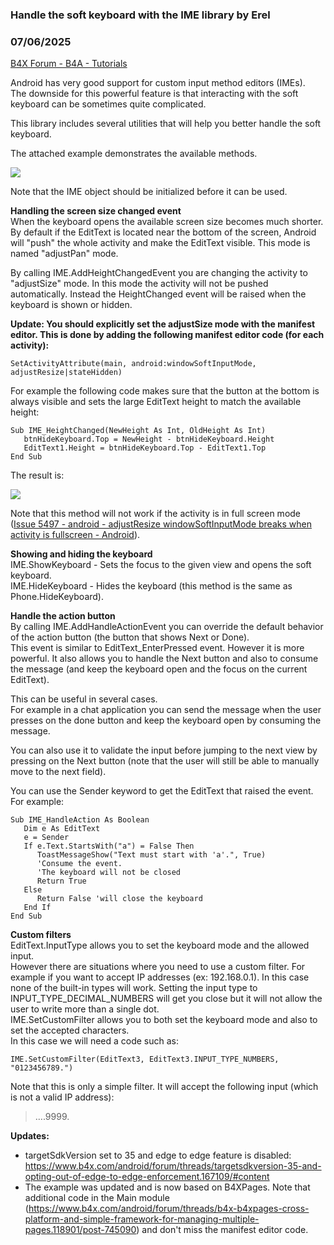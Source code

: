 ### Handle the soft keyboard with the IME library by Erel
### 07/06/2025
[B4X Forum - B4A - Tutorials](https://www.b4x.com/android/forum/threads/14832/)

Android has very good support for custom input method editors (IMEs).  
The downside for this powerful feature is that interacting with the soft keyboard can be sometimes quite complicated.  
  
This library includes several utilities that will help you better handle the soft keyboard.  
  
The attached example demonstrates the available methods.  
  
![](https://www.b4x.com/android/forum/attachments/156404)  
  
Note that the IME object should be initialized before it can be used.  
  
**Handling the screen size changed event**  
When the keyboard opens the available screen size becomes much shorter. By default if the EditText is located near the bottom of the screen, Android will "push" the whole activity and make the EditText visible. This mode is named "adjustPan" mode.  
  
By calling IME.AddHeightChangedEvent you are changing the activity to "adjustSize" mode. In this mode the activity will not be pushed automatically. Instead the HeightChanged event will be raised when the keyboard is shown or hidden.  
  
**Update: You should explicitly set the adjustSize mode with the manifest editor. This is done by adding the following manifest editor code (for each activity):**  

```B4X
SetActivityAttribute(main, android:windowSoftInputMode, adjustResize|stateHidden)
```

  
  
For example the following code makes sure that the button at the bottom is always visible and sets the large EditText height to match the available height:  

```B4X
Sub IME_HeightChanged(NewHeight As Int, OldHeight As Int)  
   btnHideKeyboard.Top = NewHeight - btnHideKeyboard.Height  
   EditText1.Height = btnHideKeyboard.Top - EditText1.Top  
End Sub
```

  
  
The result is:  
  
![](https://www.b4x.com/android/forum/attachments/156405)  
  
Note that this method will not work if the activity is in full screen mode ([Issue 5497 - android - adjustResize windowSoftInputMode breaks when activity is fullscreen - Android](http://code.google.com/p/android/issues/detail?id=5497)).  
  
**Showing and hiding the keyboard**  
IME.ShowKeyboard - Sets the focus to the given view and opens the soft keyboard.  
IME.HideKeyboard - Hides the keyboard (this method is the same as Phone.HideKeyboard).  
  
**Handle the action button**  
By calling IME.AddHandleActionEvent you can override the default behavior of the action button (the button that shows Next or Done).  
This event is similar to EditText\_EnterPressed event. However it is more powerful. It also allows you to handle the Next button and also to consume the message (and keep the keyboard open and the focus on the current EditText).  
  
This can be useful in several cases.  
For example in a chat application you can send the message when the user presses on the done button and keep the keyboard open by consuming the message.  
  
You can also use it to validate the input before jumping to the next view by pressing on the Next button (note that the user will still be able to manually move to the next field).  
  
You can use the Sender keyword to get the EditText that raised the event.  
For example:  

```B4X
Sub IME_HandleAction As Boolean  
   Dim e As EditText  
   e = Sender  
   If e.Text.StartsWith("a") = False Then  
      ToastMessageShow("Text must start with 'a'.", True)  
      'Consume the event.  
      'The keyboard will not be closed  
      Return True  
   Else  
      Return False 'will close the keyboard  
   End If  
End Sub
```

  
  
**Custom filters**  
EditText.InputType allows you to set the keyboard mode and the allowed input.  
However there are situations where you need to use a custom filter. For example if you want to accept IP addresses (ex: 192.168.0.1). In this case none of the built-in types will work. Setting the input type to INPUT\_TYPE\_DECIMAL\_NUMBERS will get you close but it will not allow the user to write more than a single dot.  
IME.SetCustomFilter allows you to both set the keyboard mode and also to set the accepted characters.  
In this case we will need a code such as:  

```B4X
IME.SetCustomFilter(EditText3, EditText3.INPUT_TYPE_NUMBERS, "0123456789.")
```

  
Note that this is only a simple filter. It will accept the following input (which is not a valid IP address):  
> ….9999.

  
**Updates:**  
  
- targetSdkVersion set to 35 and edge to edge feature is disabled: <https://www.b4x.com/android/forum/threads/targetsdkversion-35-and-opting-out-of-edge-to-edge-enforcement.167109/#content>  
- The example was updated and is now based on B4XPages. Note that additional code in the Main module (<https://www.b4x.com/android/forum/threads/b4x-b4xpages-cross-platform-and-simple-framework-for-managing-multiple-pages.118901/post-745090>) and don't miss the manifest editor code.